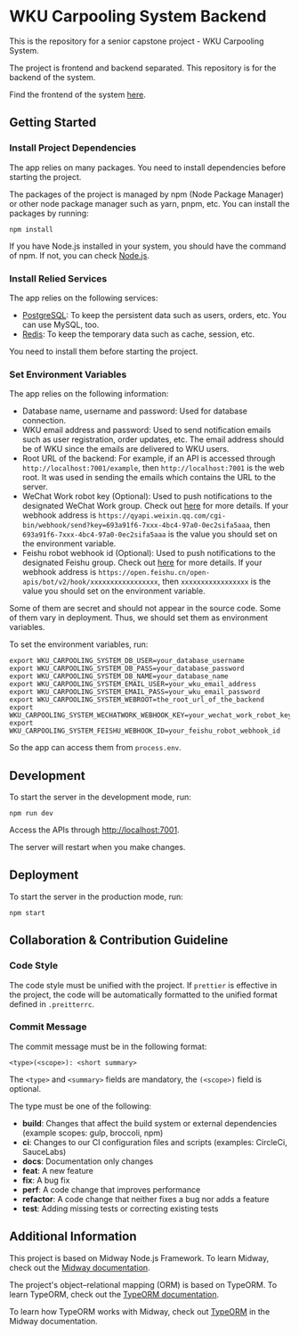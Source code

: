 # WKU Carpooling System Backend

This is the repository for a senior capstone project - WKU Carpooling System.

The project is frontend and backend separated. This repository is for the backend of the system.

Find the frontend of the system [here](https://github.com/csjkevin/wku-carpooling-system-frontend).

## Getting Started

### Install Project Dependencies

The app relies on many packages. You need to install dependencies before starting the project.

The packages of the project is managed by npm (Node Package Manager) or other node package manager such as yarn, pnpm, etc. You can install the packages by running:

`npm install`

If you have Node.js installed in your system, you should have the command of npm. If not, you can check [Node.js](https://nodejs.org/).

### Install Relied Services

The app relies on the following services:

* [PostgreSQL](https://www.postgresql.org): To keep the persistent data such as users, orders, etc. You can use MySQL, too.
* [Redis](https://redis.io): To keep the temporary data such as cache, session, etc.

You need to install them before starting the project.

### Set Environment Variables

The app relies on the following information:

* Database name, username and password: Used for database connection.
* WKU email address and password: Used to send notification emails such as user registration, order updates, etc. The email address should be of WKU since the emails are delivered to WKU users.
* Root URL of the backend: For example, if an API is accessed through `http://localhost:7001/example`, then `http://localhost:7001` is the web root. It was used in sending the emails which contains the URL to the server.
* WeChat Work robot key (Optional): Used to push notifications to the designated WeChat Work group. Check out [here](https://developer.work.weixin.qq.com/document/path/91770) for more details. If your webhook address is `https://qyapi.weixin.qq.com/cgi-bin/webhook/send?key=693a91f6-7xxx-4bc4-97a0-0ec2sifa5aaa`, then `693a91f6-7xxx-4bc4-97a0-0ec2sifa5aaa` is the value you should set on the environment variable.
* Feishu robot webhook id (Optional): Used to push notifications to the designated Feishu group. Check out [here](https://open.feishu.cn/document/ukTMukTMukTM/ucTM5YjL3ETO24yNxkjN) for more details. If your webhook address is `https://open.feishu.cn/open-apis/bot/v2/hook/xxxxxxxxxxxxxxxxx`, then `xxxxxxxxxxxxxxxxx` is the value you should set on the environment variable.

Some of them are secret and should not appear in the source code. Some of them vary in deployment. Thus, we should set them as environment variables.

To set the environment variables, run:

```
export WKU_CARPOOLING_SYSTEM_DB_USER=your_database_username
export WKU_CARPOOLING_SYSTEM_DB_PASS=your_database_password
export WKU_CARPOOLING_SYSTEM_DB_NAME=your_database_name
export WKU_CARPOOLING_SYSTEM_EMAIL_USER=your_wku_email_address
export WKU_CARPOOLING_SYSTEM_EMAIL_PASS=your_wku_email_password
export WKU_CARPOOLING_SYSTEM_WEBROOT=the_root_url_of_the_backend
export WKU_CARPOOLING_SYSTEM_WECHATWORK_WEBHOOK_KEY=your_wechat_work_robot_key
export WKU_CARPOOLING_SYSTEM_FEISHU_WEBHOOK_ID=your_feishu_robot_webhook_id
```

So the app can access them from `process.env`.

## Development

To start the server in the development mode, run:

`npm run dev`

Access the APIs through [http://localhost:7001](http://localhost:7001).

The server will restart when you make changes.

## Deployment

To start the server in the production mode, run:

`npm start`

## Collaboration & Contribution Guideline

### Code Style

The code style must be unified with the project. If `prettier` is effective in the project, the code will be automatically formatted to the unified format defined in `.preitterrc`.

### Commit Message

The commit message must be in the following format:

```
<type>(<scope>): <short summary>
```

The `<type>` and `<summary>` fields are mandatory, the `(<scope>)` field is optional.

The type must be one of the following:

* **build**: Changes that affect the build system or external dependencies (example scopes: gulp, broccoli, npm)
* **ci**: Changes to our CI configuration files and scripts (examples: CircleCi, SauceLabs)
* **docs**: Documentation only changes
* **feat**: A new feature
* **fix**: A bug fix
* **perf**: A code change that improves performance
* **refactor**: A code change that neither fixes a bug nor adds a feature
* **test**: Adding missing tests or correcting existing tests

## Additional Information

This project is based on Midway Node.js Framework. To learn Midway, check out the [Midway documentation](https://www.midwayjs.org).

The project's object–relational mapping (ORM) is based on TypeORM. To learn TypeORM, check out the [TypeORM documentation](https://typeorm.io).

To learn how TypeORM works with Midway, check out [TypeORM](https://www.midwayjs.org/docs/extensions/orm) in the Midway documentation.
